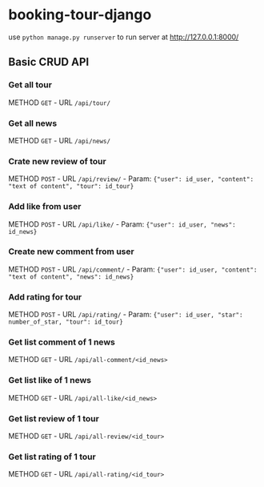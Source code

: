 # booking-tour-django

use `python manage.py runserver` to run server at http://127.0.0.1:8000/

## Basic CRUD API
### Get all tour
METHOD `GET` - URL `/api/tour/`

### Get all news
METHOD `GET` - URL `/api/news/`

### Crate new review of tour
METHOD `POST` - URL `/api/review/` - Param: `{"user": id_user, "content": "text of content", "tour": id_tour}`

### Add like from user 
METHOD `POST` - URL `/api/like/` - Param: `{"user": id_user, "news": id_news}`

### Create new comment from user 
METHOD `POST` - URL `/api/comment/` - Param: `{"user": id_user, "content": "text of content", "news": id_news}`

### Add rating for tour 
METHOD `POST` - URL `/api/rating/` - Param: `{"user": id_user, "star": number_of_star, "tour": id_tour}`

### Get list comment of 1 news
METHOD `GET` - URL `/api/all-comment/<id_news>`

### Get list like of 1 news
METHOD `GET` - URL `/api/all-like/<id_news>`

### Get list review of 1 tour
METHOD `GET` - URL `/api/all-review/<id_tour>`

### Get list rating of 1 tour
METHOD `GET` - URL `/api/all-rating/<id_tour>`
